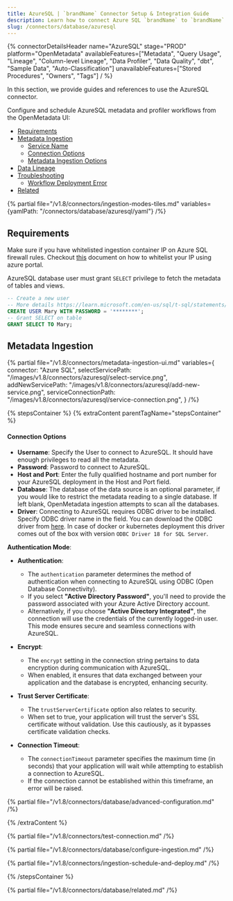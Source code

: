 ```yaml
---
title: AzureSQL | `brandName` Connector Setup & Integration Guide
description: Learn how to connect Azure SQL `brandName` to `brandName` with step-by-step setup guides, configuration options, and metadata extraction features.
slug: /connectors/database/azuresql
---
```


{% connectorDetailsHeader
name="AzureSQL"
stage="PROD"
platform="OpenMetadata"
availableFeatures=["Metadata", "Query Usage", "Lineage", "Column-level Lineage", "Data Profiler", "Data Quality", "dbt", "Sample Data", "Auto-Classification"]
unavailableFeatures=["Stored Procedures", "Owners", "Tags"]
/ %}

In this section, we provide guides and references to use the AzureSQL connector.

Configure and schedule AzureSQL metadata and profiler workflows from the OpenMetadata UI:

- [Requirements](#requirements)
- [Metadata Ingestion](#metadata-ingestion)
    - [Service Name](#service-name)
    - [Connection Options](#connection-options)
    - [Metadata Ingestion Options](#metadata-ingestion-options)
- [Data Lineage](/how-to-guides/data-lineage/workflow)
- [Troubleshooting](/connectors/database/azuresql/troubleshooting)
  - [Workflow Deployment Error](#workflow-deployment-error)
- [Related](#related)

{% partial file="/v1.8/connectors/ingestion-modes-tiles.md" variables={yamlPath: "/connectors/database/azuresql/yaml"} /%}

## Requirements

Make sure if you have whitelisted ingestion container IP on Azure SQL firewall rules. Checkout [this](https://learn.microsoft.com/en-us/azure/azure-sql/database/firewall-configure?view=azuresql#use-the-azure-portal-to-manage-server-level-ip-firewall-rules) document on how to whitelist your IP using azure portal.

AzureSQL database user must grant `SELECT` privilege to fetch the metadata of tables and views.

```sql
-- Create a new user
-- More details https://learn.microsoft.com/en-us/sql/t-sql/statements/create-user-transact-sql?view=sql-server-ver16
CREATE USER Mary WITH PASSWORD = '********';
-- Grant SELECT on table
GRANT SELECT TO Mary;
```

## Metadata Ingestion

{% partial 
  file="/v1.8/connectors/metadata-ingestion-ui.md" 
  variables={
    connector: "Azure SQL", 
    selectServicePath: "/images/v1.8/connectors/azuresql/select-service.png",
    addNewServicePath: "/images/v1.8/connectors/azuresql/add-new-service.png",
    serviceConnectionPath: "/images/v1.8/connectors/azuresql/service-connection.png",
} 
/%}

{% stepsContainer %}
{% extraContent parentTagName="stepsContainer" %}

#### Connection Options

- **Username**: Specify the User to connect to AzureSQL. It should have enough privileges to read all the metadata.
- **Password**: Password to connect to AzureSQL.
- **Host and Port**: Enter the fully qualified hostname and port number for your AzureSQL deployment in the Host and Port field.
- **Database**: The database of the data source is an optional parameter, if you would like to restrict the metadata reading to a single database. If left blank, OpenMetadata ingestion attempts to scan all the databases.
- **Driver**: Connecting to AzureSQL requires ODBC driver to be installed. Specify ODBC driver name in the field.
You can download the ODBC driver from [here](https://learn.microsoft.com/en-us/sql/connect/odbc/download-odbc-driver-for-sql-server?view=sql-server-ver16). In case of docker or kubernetes deployment this driver comes out of the box with version  `ODBC Driver 18 for SQL Server`.

**Authentication Mode**:

- **Authentication**:
   - The `authentication` parameter determines the method of authentication when connecting to AzureSQL using ODBC (Open Database Connectivity).
   - If you select **"Active Directory Password"**, you'll need to provide the password associated with your Azure Active Directory account.
   - Alternatively, if you choose **"Active Directory Integrated"**, the connection will use the credentials of the currently logged-in user. This mode ensures secure and seamless connections with AzureSQL.

- **Encrypt**:
   - The `encrypt` setting in the connection string pertains to data encryption during communication with AzureSQL.
   - When enabled, it ensures that data exchanged between your application and the database is encrypted, enhancing security.

- **Trust Server Certificate**:
   - The `trustServerCertificate` option also relates to security.
   - When set to true, your application will trust the server's SSL certificate without validation. Use this cautiously, as it bypasses certificate validation checks.

- **Connection Timeout**:
   - The `connectionTimeout` parameter specifies the maximum time (in seconds) that your application will wait while attempting to establish a connection to AzureSQL.
   - If the connection cannot be established within this timeframe, an error will be raised.

{% partial file="/v1.8/connectors/database/advanced-configuration.md" /%}

{% /extraContent %}

{% partial file="/v1.8/connectors/test-connection.md" /%}

{% partial file="/v1.8/connectors/database/configure-ingestion.md" /%}

{% partial file="/v1.8/connectors/ingestion-schedule-and-deploy.md" /%}

{% /stepsContainer %}

{% partial file="/v1.8/connectors/database/related.md" /%}
